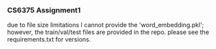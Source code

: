 ### CS6375 Assignment1
due to file size limitations I cannot provide the 'word_embedding.pkl'; however, the train/val/test files are provided in the repo. please see the requirements.txt for versions. 
